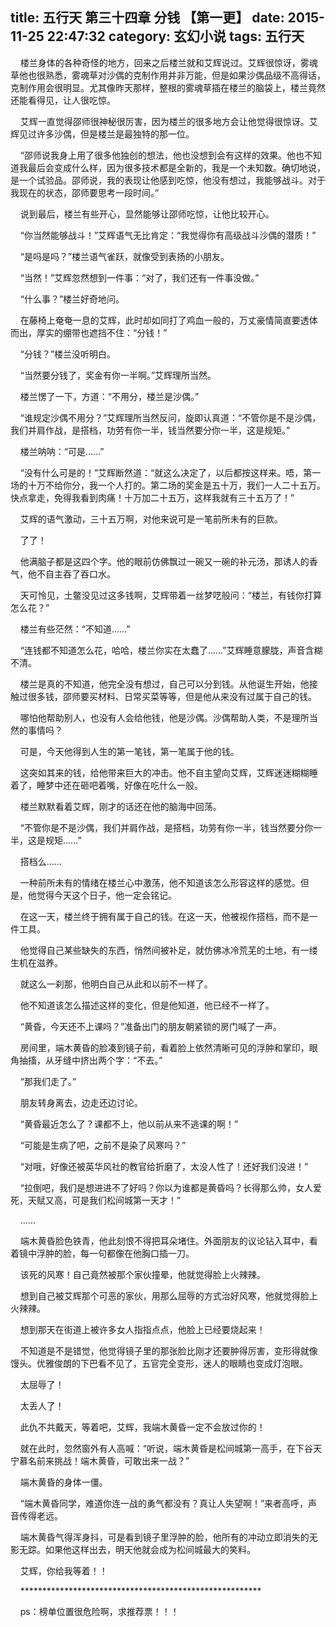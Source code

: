 title: 五行天 第三十四章 分钱 【第一更】
date: 2015-11-25 22:47:32
category: 玄幻小说
tags: 五行天
---
&nbsp;&nbsp;&nbsp;&nbsp;楼兰身体的各种奇怪的地方，回来之后楼兰就和艾辉说过。艾辉很惊讶，雾魂草他也很熟悉，雾魂草对沙偶的克制作用并非万能，但是如果沙偶品级不高得话，克制作用会很明显。尤其像昨天那样，整根的雾魂草插在楼兰的脑袋上，楼兰竟然还能看得见，让人很吃惊。

&nbsp;&nbsp;&nbsp;&nbsp;艾辉一直觉得邵师很神秘很厉害，因为楼兰的很多地方会让他觉得很惊讶。艾辉见过许多沙偶，但是楼兰是最独特的那一位。

&nbsp;&nbsp;&nbsp;&nbsp;“邵师说我身上用了很多他独创的想法，他也没想到会有这样的效果。他也不知道我最后会变成什么样，因为很多技术都是全新的，我是一个未知数。确切地说，是一个试验品。邵师说，我的表现让他感到吃惊，他没有想过，我能够战斗。对于我现在的状态，邵师要思考一段时间。”

&nbsp;&nbsp;&nbsp;&nbsp;说到最后，楼兰有些开心，显然能够让邵师吃惊，让他比较开心。

&nbsp;&nbsp;&nbsp;&nbsp;“你当然能够战斗！”艾辉语气无比肯定：“我觉得你有高级战斗沙偶的潜质！”

&nbsp;&nbsp;&nbsp;&nbsp;“是吗是吗？”楼兰语气雀跃，就像受到表扬的小朋友。

&nbsp;&nbsp;&nbsp;&nbsp;“当然！”艾辉忽然想到一件事：“对了，我们还有一件事没做。”

&nbsp;&nbsp;&nbsp;&nbsp;“什么事？”楼兰好奇地问。

&nbsp;&nbsp;&nbsp;&nbsp;在藤椅上奄奄一息的艾辉，此时却如同打了鸡血一般的，万丈豪情简直要透体而出，厚实的绷带也遮挡不住：“分钱！”

&nbsp;&nbsp;&nbsp;&nbsp;“分钱？”楼兰没听明白。

&nbsp;&nbsp;&nbsp;&nbsp;“当然要分钱了，奖金有你一半啊。”艾辉理所当然。

&nbsp;&nbsp;&nbsp;&nbsp;楼兰愣了一下，方道：“不用分，楼兰是沙偶。”

&nbsp;&nbsp;&nbsp;&nbsp;“谁规定沙偶不用分？”艾辉理所当然反问，旋即认真道：“不管你是不是沙偶，我们并肩作战，是搭档，功劳有你一半，钱当然要分你一半，这是规矩。”

&nbsp;&nbsp;&nbsp;&nbsp;楼兰呐呐：“可是……”

&nbsp;&nbsp;&nbsp;&nbsp;“没有什么可是的！”艾辉断然道：“就这么决定了，以后都按这样来。唔，第一场的十万不给你分，我一个人打的。第二场的奖金是五十万，我们一人二十五万。快点拿走，免得我看到肉痛！十万加二十五万，这样我就有三十五万了！”

&nbsp;&nbsp;&nbsp;&nbsp;艾辉的语气激动，三十五万啊，对他来说可是一笔前所未有的巨款。

&nbsp;&nbsp;&nbsp;&nbsp;了了！

&nbsp;&nbsp;&nbsp;&nbsp;他满脑子都是这四个字。他的眼前仿佛飘过一碗又一碗的补元汤，那诱人的香气，他不自主吞了吞口水。

&nbsp;&nbsp;&nbsp;&nbsp;天可怜见，土鳖没见过这多钱啊，艾辉带着一丝梦呓般问：“楼兰，有钱你打算怎么花？”

&nbsp;&nbsp;&nbsp;&nbsp;楼兰有些茫然：“不知道……”

&nbsp;&nbsp;&nbsp;&nbsp;“连钱都不知道怎么花，哈哈，楼兰你实在太蠢了……”艾辉睡意朦胧，声音含糊不清。

&nbsp;&nbsp;&nbsp;&nbsp;楼兰是真的不知道，他完全没有想过，自己可以分到钱。从他诞生开始，他接触过很多钱，邵师要买材料、日常买菜等等，但是他从来没有过属于自己的钱。

&nbsp;&nbsp;&nbsp;&nbsp;哪怕他帮助别人，也没有人会给他钱，他是沙偶。沙偶帮助人类，不是理所当然的事情吗？

&nbsp;&nbsp;&nbsp;&nbsp;可是，今天他得到人生的第一笔钱，第一笔属于他的钱。

&nbsp;&nbsp;&nbsp;&nbsp;这突如其来的钱，给他带来巨大的冲击。他不自主望向艾辉，艾辉迷迷糊糊睡着了，睡梦中还在砸吧着嘴，好像在吃什么一般。

&nbsp;&nbsp;&nbsp;&nbsp;楼兰默默看着艾辉，刚才的话还在他的脑海中回荡。

&nbsp;&nbsp;&nbsp;&nbsp;“不管你是不是沙偶，我们并肩作战，是搭档，功劳有你一半，钱当然要分你一半，这是规矩……”

&nbsp;&nbsp;&nbsp;&nbsp;搭档么……

&nbsp;&nbsp;&nbsp;&nbsp;一种前所未有的情绪在楼兰心中激荡，他不知道该怎么形容这样的感觉。但是，他觉得今天这个日子，他一定会铭记。

&nbsp;&nbsp;&nbsp;&nbsp;在这一天，楼兰终于拥有属于自己的钱。在这一天，他被视作搭档，而不是一件工具。

&nbsp;&nbsp;&nbsp;&nbsp;他觉得自己某些缺失的东西，悄然间被补足，就仿佛冰冷荒芜的土地，有一缕生机在滋养。

&nbsp;&nbsp;&nbsp;&nbsp;就这么一刹那，他明白自己从此和以前不一样了。

&nbsp;&nbsp;&nbsp;&nbsp;他不知道该怎么描述这样的变化，但是他知道，他已经不一样了。

&nbsp;&nbsp;&nbsp;&nbsp;“黄昏，今天还不上课吗？”准备出门的朋友朝紧锁的房门喊了一声。

&nbsp;&nbsp;&nbsp;&nbsp;房间里，端木黄昏的脸凑到镜子前，看着脸上依然清晰可见的浮肿和掌印，眼角抽搐，从牙缝中挤出两个字：“不去。”

&nbsp;&nbsp;&nbsp;&nbsp;“那我们走了。”

&nbsp;&nbsp;&nbsp;&nbsp;朋友转身离去，边走还边讨论。

&nbsp;&nbsp;&nbsp;&nbsp;“黄昏最近怎么了？课都不上，他以前从来不逃课的啊！”

&nbsp;&nbsp;&nbsp;&nbsp;“可能是生病了吧，之前不是染了风寒吗？”

&nbsp;&nbsp;&nbsp;&nbsp;“对哦，好像还被英华风社的教官给折磨了，太没人性了！还好我们没进！”

&nbsp;&nbsp;&nbsp;&nbsp;“拉倒吧，我们是想进进不了好吗？你以为谁都是黄昏吗？长得那么帅，女人爱死，天赋又高，可是我们松间城第一天才！”

&nbsp;&nbsp;&nbsp;&nbsp;……

&nbsp;&nbsp;&nbsp;&nbsp;端木黄昏脸色铁青，他此刻恨不得把耳朵堵住。外面朋友的议论钻入耳中，看着镜中浮肿的脸，每一句都像在他胸口插一刀。

&nbsp;&nbsp;&nbsp;&nbsp;该死的风寒！自己竟然被那个家伙撞晕，他就觉得脸上火辣辣。

&nbsp;&nbsp;&nbsp;&nbsp;想到自己被艾辉那个可恶的家伙，用那么屈辱的方式治好风寒，他就觉得脸上火辣辣。

&nbsp;&nbsp;&nbsp;&nbsp;想到那天在街道上被许多女人指指点点，他脸上已经要烧起来！

&nbsp;&nbsp;&nbsp;&nbsp;不知道是不是错觉，他觉得镜子里的那张脸比刚才还要肿得厉害，变形得就像馒头。优雅俊朗的下巴看不见了，五官完全变形，迷人的眼睛也变成灯泡眼。

&nbsp;&nbsp;&nbsp;&nbsp;太屈辱了！

&nbsp;&nbsp;&nbsp;&nbsp;太丢人了！

&nbsp;&nbsp;&nbsp;&nbsp;此仇不共戴天，等着吧，艾辉，我端木黄昏一定不会放过你的！

&nbsp;&nbsp;&nbsp;&nbsp;就在此时，忽然窗外有人高喊：“听说，端木黄昏是松间城第一高手，在下谷天宁慕名前来挑战！端木黄昏，可敢出来一战？”

&nbsp;&nbsp;&nbsp;&nbsp;端木黄昏的身体一僵。

&nbsp;&nbsp;&nbsp;&nbsp;“端木黄昏同学，难道你连一战的勇气都没有？真让人失望啊！”来者高呼，声音传得老远。

&nbsp;&nbsp;&nbsp;&nbsp;端木黄昏气得浑身抖，可是看到镜子里浮肿的脸，他所有的冲动立即消失的无影无踪。如果他这样出去，明天他就会成为松间城最大的笑料。

&nbsp;&nbsp;&nbsp;&nbsp;艾辉，你给我等着！！

&nbsp;&nbsp;&nbsp;&nbsp;*******************************************************

&nbsp;&nbsp;&nbsp;&nbsp;ps：榜单位置很危险啊，求推荐票！！！